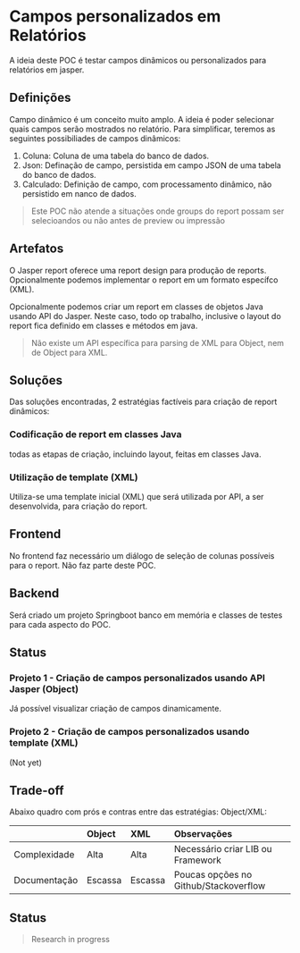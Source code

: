 # Campos personalizados em Relatórios

A ideia deste POC é testar campos dinâmicos ou personalizados para relatórios em jasper.

## Definições

Campo dinâmico é um conceito muito amplo. A ideia é poder selecionar quais campos serão mostrados no relatório.
Para simplificar, teremos as seguintes possibiliades de campos dinâmicos:

1. Coluna: Coluna de uma tabela do banco de dados.
2. Json: Definação de campo, persistida em campo JSON de uma tabela do banco de dados.
3. Calculado: Definição de campo, com processamento dinâmico, não persistido em nanco de dados.

> Este POC não atende a situações onde groups do report possam ser selecioandos ou não antes de preview ou impressão

## Artefatos

O Jasper report oferece uma report design para produção de reports. Opcionalmente podemos implementar o report em um formato
específco (XML).

Opcionalmente podemos criar um report em classes de objetos Java usando API do Jasper. Neste caso, todo op trabalho, inclusive o layout do report fica definido em classes e métodos em java.

> Não existe um API específica para parsing de XML para Object, nem de Object para XML.

## Soluções

Das soluções encontradas, 2 estratégias factíveis para criação de report dinâmicos:

### Codificação de report em classes Java

todas as etapas de criação, incluindo layout, feitas em classes Java.

### Utilização de template (XML)

Utiliza-se uma template inicial (XML) que será utilizada por API, a ser desenvolvida, para criação do report.

## Frontend

No frontend faz necessário um diálogo de seleção de colunas possíveis para o report. Não faz parte deste POC.

## Backend

Será criado um projeto Springboot banco em memória e classes de testes para cada aspecto do POC.

## Status

### Projeto 1 - Criação de campos personalizados usando API Jasper (Object)

Já possível visualizar criação de campos dinamicamente.

### Projeto 2 - Criação de campos personalizados usando template (XML)

(Not yet)

## Trade-off

Abaixo quadro com prós e contras entre das estratégias: Object/XML:

|              |        Object        |    XML        | Observações |
| ---          | :------------------- | :------------ | :-------------------------------------------- |
| Complexidade | Alta                 | Alta          |   Necessário criar LIB ou Framework |
| Documentação | Escassa              | Escassa       |   Poucas opções no Github/Stackoverflow |

## Status

> Research in progress
